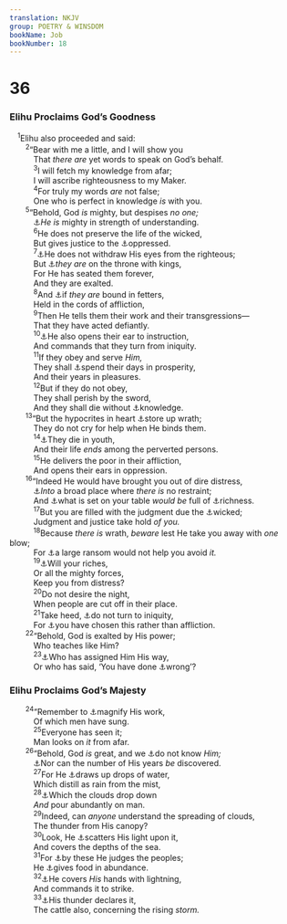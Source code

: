 ```yaml
---
translation: NKJV
group: POETRY & WINSDOM
bookName: Job 
bookNumber: 18
---
```


<div class="title"><h1>36</h1><h3>Elihu Proclaims God’s Goodness</h3></div>
<span class="verse giop_36_1"> <sup>1</sup>Elihu also proceeded and said:<br/></span>
<span class="verse giop_36_2">  <sup>2</sup>“Bear with me a little, and I will show you<br/>   That <i>there</i> <i>are</i> yet words to speak on God’s behalf.<br/></span>
<span class="verse giop_36_3">   <sup>3</sup>I will fetch my knowledge from afar;<br/>   I will ascribe righteousness to my Maker.<br/></span>
<span class="verse giop_36_4">   <sup>4</sup>For truly my words <i>are</i> not false;<br/>   One who is perfect in knowledge <i>is</i> with you.<br/></span>
<span class="verse giop_36_5">  <sup>5</sup>“Behold, God <i>is</i> mighty, but despises <i>no</i> <i>one;</i><br/>   <a data-toggle="tooltip" data-placement="bottom" title="Job 12:13, 16; 37:23; (Ps. 99:2–5)">⚓</a><i>He</i> <i>is</i> mighty in strength of understanding.<br/></span>
<span class="verse giop_36_6">   <sup>6</sup>He does not preserve the life of the wicked,<br/>   But gives justice to the <a data-toggle="tooltip" data-placement="bottom" title="Job 5:15">⚓</a>oppressed.<br/></span>
<span class="verse giop_36_7">   <sup>7</sup><a data-toggle="tooltip" data-placement="bottom" title="(Ps. 33:18; 34:15)">⚓</a>He does not withdraw His eyes from the righteous;<br/>   But <a data-toggle="tooltip" data-placement="bottom" title="Job 5:11; Ps. 113:8">⚓</a><i>they</i> <i>are</i> on the throne with kings,<br/>   For He has seated them forever,<br/>   And they are exalted.<br/></span>
<span class="verse giop_36_8">   <sup>8</sup>And <a data-toggle="tooltip" data-placement="bottom" title="Ps. 107:10">⚓</a>if <i>they</i> <i>are</i> bound in fetters,<br/>   Held in the cords of affliction,<br/></span>
<span class="verse giop_36_9">   <sup>9</sup>Then He tells them their work and their transgressions—<br/>   That they have acted defiantly.<br/></span>
<span class="verse giop_36_10">   <sup>10</sup><a data-toggle="tooltip" data-placement="bottom" title="Job 33:16; 36:15">⚓</a>He also opens their ear to instruction,<br/>   And commands that they turn from iniquity.<br/></span>
<span class="verse giop_36_11">   <sup>11</sup>If they obey and serve <i>Him,</i><br/>   They shall <a data-toggle="tooltip" data-placement="bottom" title="Job 21:13; (Is. 1:19, 20)">⚓</a>spend their days in prosperity,<br/>   And their years in pleasures.<br/></span>
<span class="verse giop_36_12">   <sup>12</sup>But if they do not obey,<br/>   They shall perish by the sword,<br/>   And they shall die without <a data-toggle="tooltip" data-placement="bottom" title="Job 4:21">⚓</a>knowledge.<br/></span>
<span class="verse giop_36_13">  <sup>13</sup>“But the hypocrites in heart <a data-toggle="tooltip" data-placement="bottom" title="(Rom. 2:5)">⚓</a>store up wrath;<br/>   They do not cry for help when He binds them.<br/></span>
<span class="verse giop_36_14">   <sup>14</sup><a data-toggle="tooltip" data-placement="bottom" title="Ps. 55:23">⚓</a>They die in youth,<br/>   And their life <i>ends</i> among the perverted persons.<br/></span>
<span class="verse giop_36_15">   <sup>15</sup>He delivers the poor in their affliction,<br/>   And opens their ears in oppression.<br/></span>
<span class="verse giop_36_16">  <sup>16</sup>“Indeed He would have brought you out of dire distress,<br/>   <a data-toggle="tooltip" data-placement="bottom" title="Ps. 18:19; 31:8; 118:5">⚓</a><i>Into</i> a broad place where <i>there</i> <i>is</i> no restraint;<br/>   And <a data-toggle="tooltip" data-placement="bottom" title="Ps. 23:5">⚓</a>what is set on your table <i>would</i> <i>be</i> full of <a data-toggle="tooltip" data-placement="bottom" title="Ps. 36:8">⚓</a>richness.<br/></span>
<span class="verse giop_36_17">   <sup>17</sup>But you are filled with the judgment due the <a data-toggle="tooltip" data-placement="bottom" title="Job 22:5, 10, 11">⚓</a>wicked;<br/>   Judgment and justice take hold <i>of</i> <i>you.</i><br/></span>
<span class="verse giop_36_18">   <sup>18</sup>Because <i>there</i> <i>is</i> wrath, <i>beware</i> lest He take you away with <i>one</i> blow;<br/>   For <a data-toggle="tooltip" data-placement="bottom" title="Ps. 49:7">⚓</a>a large ransom would not help you avoid <i>it.</i><br/></span>
<span class="verse giop_36_19">   <sup>19</sup><a data-toggle="tooltip" data-placement="bottom" title="(Prov. 11:4)">⚓</a>Will your riches,<br/>   Or all the mighty forces,<br/>   Keep you from distress?<br/></span>
<span class="verse giop_36_20">   <sup>20</sup>Do not desire the night,<br/>   When people are cut off in their place.<br/></span>
<span class="verse giop_36_21">   <sup>21</sup>Take heed, <a data-toggle="tooltip" data-placement="bottom" title="Job 36:10; (Ps. 31:6; 66:18)">⚓</a>do not turn to iniquity,<br/>   For <a data-toggle="tooltip" data-placement="bottom" title="Job 36:8, 15; (Heb. 11:25)">⚓</a>you have chosen this rather than affliction.<br/></span>
<span class="verse giop_36_22">  <sup>22</sup>“Behold, God is exalted by His power;<br/>   Who teaches like Him?<br/></span>
<span class="verse giop_36_23">   <sup>23</sup><a data-toggle="tooltip" data-placement="bottom" title="Job 34:13; (Is. 40:13, 14)">⚓</a>Who has assigned Him His way,<br/>   Or who has said, ‘You have done <a data-toggle="tooltip" data-placement="bottom" title="(Deut. 32:4); Job 8:3">⚓</a>wrong’?<br/></span>
<div class="title"><h3>Elihu Proclaims God’s Majesty</h3></div>
<span class="verse giop_36_24">  <sup>24</sup>“Remember to <a data-toggle="tooltip" data-placement="bottom" title="(Ps. 92:5; Rev. 15:3)">⚓</a>magnify His work,<br/>   Of which men have sung.<br/></span>
<span class="verse giop_36_25">   <sup>25</sup>Everyone has seen it;<br/>   Man looks on <i>it</i> from afar.<br/></span>
<span class="verse giop_36_26">  <sup>26</sup>“Behold, God <i>is</i> great, and we <a data-toggle="tooltip" data-placement="bottom" title="Job 11:7–9; 37:23; (1 Cor. 13:12)">⚓</a>do not know <i>Him;</i><br/>   <a data-toggle="tooltip" data-placement="bottom" title="Job 10:5; (Ps. 90:2; 102:24, 27); Heb. 1:12">⚓</a>Nor can the number of His years <i>be</i> discovered.<br/></span>
<span class="verse giop_36_27">   <sup>27</sup>For He <a data-toggle="tooltip" data-placement="bottom" title="Job 5:10; 37:6, 11; 38:28; Ps. 147:8">⚓</a>draws up drops of water,<br/>   Which distill as rain from the mist,<br/></span>
<span class="verse giop_36_28">   <sup>28</sup><a data-toggle="tooltip" data-placement="bottom" title="(Prov. 3:20)">⚓</a>Which the clouds drop down<br/>   <i>And</i> pour abundantly on man.<br/></span>
<span class="verse giop_36_29">   <sup>29</sup>Indeed, can <i>anyone</i> understand the spreading of clouds,<br/>   The thunder from His canopy?<br/></span>
<span class="verse giop_36_30">   <sup>30</sup>Look, He <a data-toggle="tooltip" data-placement="bottom" title="Job 37:3">⚓</a>scatters His light upon it,<br/>   And covers the depths of the sea.<br/></span>
<span class="verse giop_36_31">   <sup>31</sup>For <a data-toggle="tooltip" data-placement="bottom" title="(Acts 14:17)">⚓</a>by these He judges the peoples;<br/>   He <a data-toggle="tooltip" data-placement="bottom" title="Gen. 9:3; Ps. 104:14, 15">⚓</a>gives food in abundance.<br/></span>
<span class="verse giop_36_32">   <sup>32</sup><a data-toggle="tooltip" data-placement="bottom" title="Ps. 147:8">⚓</a>He covers <i>His</i> hands with lightning,<br/>   And commands it to strike.<br/></span>
<span class="verse giop_36_33">   <sup>33</sup><a data-toggle="tooltip" data-placement="bottom" title="1 Kin. 18:41; Job 37:2">⚓</a>His thunder declares it,<br/>   The cattle also, concerning the rising <i>storm.</i><br/></span>
